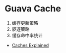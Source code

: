 # Guava Cache



1. 缓存更新策略
2. 驱逐策略
3. 缓存命中率统计

* [Caches Explained](https://github.com/google/guava/wiki/CachesExplained)

